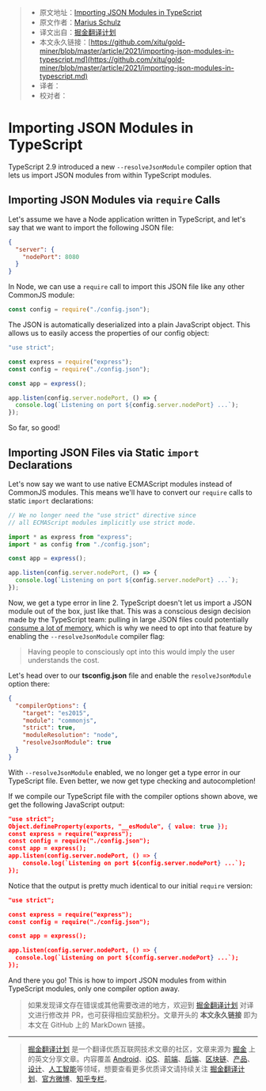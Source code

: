 > * 原文地址：[Importing JSON Modules in TypeScript](https://mariusschulz.com/blog/importing-json-modules-in-typescript)
> * 原文作者：[Marius Schulz](https://mariusschulz.com/)
> * 译文出自：[掘金翻译计划](https://github.com/xitu/gold-miner)
> * 本文永久链接：[https://github.com/xitu/gold-miner/blob/master/article/2021/importing-json-modules-in-typescript.md](https://github.com/xitu/gold-miner/blob/master/article/2021/importing-json-modules-in-typescript.md)
> * 译者：
> * 校对者：

# Importing JSON Modules in TypeScript

TypeScript 2.9 introduced a new `--resolveJsonModule` compiler option that lets us import JSON modules from within TypeScript modules.

## Importing JSON Modules via `require` Calls

Let's assume we have a Node application written in TypeScript, and let's say that we want to import the following JSON file:

```json
{
  "server": {
    "nodePort": 8080
  }
}
```

In Node, we can use a `require` call to import this JSON file like any other CommonJS module:

```js
const config = require("./config.json");
```

The JSON is automatically deserialized into a plain JavaScript object. This allows us to easily access the properties of our config object:

```js
"use strict";

const express = require("express");
const config = require("./config.json");

const app = express();

app.listen(config.server.nodePort, () => {
  console.log(`Listening on port ${config.server.nodePort} ...`);
});
```

So far, so good!

## Importing JSON Files via Static `import` Declarations

Let's now say we want to use native ECMAScript modules instead of CommonJS modules. This means we'll have to convert our `require` calls to static `import` declarations:

```js
// We no longer need the "use strict" directive since
// all ECMAScript modules implicitly use strict mode.

import * as express from "express";
import * as config from "./config.json";

const app = express();

app.listen(config.server.nodePort, () => {
  console.log(`Listening on port ${config.server.nodePort} ...`);
});
```

Now, we get a type error in line 2. TypeScript doesn't let us import a JSON module out of the box, just like that. This was a conscious design decision made by the TypeScript team: pulling in large JSON files could potentially [consume a lot of memory](https://github.com/Microsoft/TypeScript/pull/22167#issuecomment-385479553), which is why we need to opt into that feature by enabling the `--resolveJsonModule` compiler flag:

> Having people to consciously opt into this would imply the user understands the cost.

Let's head over to our **tsconfig.json** file and enable the `resolveJsonModule` option there:

```json
{
  "compilerOptions": {
    "target": "es2015",
    "module": "commonjs",
    "strict": true,
    "moduleResolution": "node",
    "resolveJsonModule": true
  }
}
```

With `--resolveJsonModule` enabled, we no longer get a type error in our TypeScript file. Even better, we now get type checking and autocompletion!

If we compile our TypeScript file with the compiler options shown above, we get the following JavaScript output:

```json
"use strict";
Object.defineProperty(exports, "__esModule", { value: true });
const express = require("express");
const config = require("./config.json");
const app = express();
app.listen(config.server.nodePort, () => {
    console.log(`Listening on port ${config.server.nodePort} ...`);
});
```

Notice that the output is pretty much identical to our initial `require` version:

```json
"use strict";

const express = require("express");
const config = require("./config.json");

const app = express();

app.listen(config.server.nodePort, () => {
  console.log(`Listening on port ${config.server.nodePort} ...`);
});
```

And there you go! This is how to import JSON modules from within TypeScript modules, only one compiler option away.

> 如果发现译文存在错误或其他需要改进的地方，欢迎到 [掘金翻译计划](https://github.com/xitu/gold-miner) 对译文进行修改并 PR，也可获得相应奖励积分。文章开头的 **本文永久链接** 即为本文在 GitHub 上的 MarkDown 链接。

---

> [掘金翻译计划](https://github.com/xitu/gold-miner) 是一个翻译优质互联网技术文章的社区，文章来源为 [掘金](https://juejin.im) 上的英文分享文章。内容覆盖 [Android](https://github.com/xitu/gold-miner#android)、[iOS](https://github.com/xitu/gold-miner#ios)、[前端](https://github.com/xitu/gold-miner#前端)、[后端](https://github.com/xitu/gold-miner#后端)、[区块链](https://github.com/xitu/gold-miner#区块链)、[产品](https://github.com/xitu/gold-miner#产品)、[设计](https://github.com/xitu/gold-miner#设计)、[人工智能](https://github.com/xitu/gold-miner#人工智能)等领域，想要查看更多优质译文请持续关注 [掘金翻译计划](https://github.com/xitu/gold-miner)、[官方微博](http://weibo.com/juejinfanyi)、[知乎专栏](https://zhuanlan.zhihu.com/juejinfanyi)。
